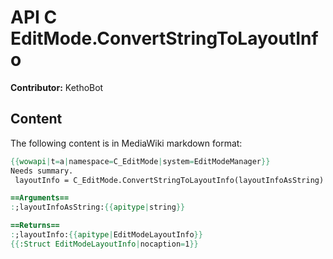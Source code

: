 # API C EditMode.ConvertStringToLayoutInfo

**Contributor:** KethoBot

## Content

The following content is in MediaWiki markdown format:

```mediawiki
{{wowapi|t=a|namespace=C_EditMode|system=EditModeManager}}
Needs summary.
 layoutInfo = C_EditMode.ConvertStringToLayoutInfo(layoutInfoAsString)

==Arguments==
:;layoutInfoAsString:{{apitype|string}}

==Returns==
:;layoutInfo:{{apitype|EditModeLayoutInfo}}
{{:Struct EditModeLayoutInfo|nocaption=1}}
```